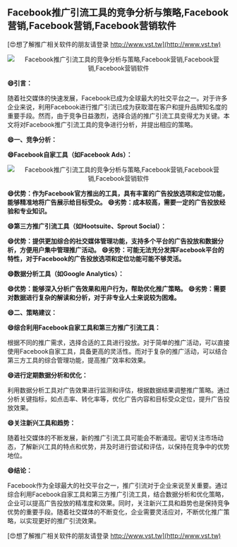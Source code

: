 ## **Facebook推广引流工具的竞争分析与策略,Facebook营销,Facebook营销,Facebook营销软件**

[😍想了解推广相关软件的朋友请登录 http://www.vst.tw](http://www.vst.tw)

 <center><img src="https://vst.tw/MP4/tuiguang/png/2.png" alt="Facebook推广引流工具的竞争分析与策略,Facebook营销,Facebook营销,Facebook营销软件"></center>

**😄引言：**

随着社交媒体的快速发展，Facebook已成为全球最大的社交平台之一。对于许多企业来说，利用Facebook进行推广引流已成为获取潜在客户和提升品牌知名度的重要手段。然而，由于竞争日益激烈，选择合适的推广引流工具变得尤为关键。本文将对Facebook推广引流工具的竞争进行分析，并提出相应的策略。

**😄一、竞争分析：**

**😄Facebook自家工具（如Facebook Ads）：**

 <center><img src="https://vst.tw/MP4/tuiguang/png/7.png" alt="Facebook推广引流工具的竞争分析与策略,Facebook营销,Facebook营销,Facebook营销软件"></center>

**😄优势：作为Facebook官方推出的工具，具有丰富的广告投放选项和定位功能，能够精准地将广告展示给目标受众。**
**😄劣势：成本较高，需要一定的广告投放经验和专业知识。**

**😄第三方推广引流工具（如Hootsuite、Sprout Social）：**

**😄优势：提供更加综合的社交媒体管理功能，支持多个平台的广告投放和数据分析，方便用户集中管理推广活动。**
**😄劣势：可能无法充分发挥Facebook平台的特性，对于Facebook的广告投放选项和定位功能可能不够灵活。**

**😄数据分析工具（如Google Analytics）：**

**😄优势：能够深入分析广告效果和用户行为，帮助优化推广策略。**
**😄劣势：需要对数据进行复杂的解读和分析，对于非专业人士来说较为困难。**

**😄二、策略建议：**

**😄综合利用Facebook自家工具和第三方推广引流工具：**

根据不同的推广需求，选择合适的工具进行投放。对于简单的推广活动，可以直接使用Facebook自家工具，具备更高的灵活性。而对于复杂的推广活动，可以结合第三方工具的综合管理功能，提高推广效率和效果。

**😄进行定期数据分析和优化：**

利用数据分析工具对广告效果进行监测和评估，根据数据结果调整推广策略。通过分析关键指标，如点击率、转化率等，优化广告内容和目标受众定位，提升广告投放效果。

**😄关注新兴工具和趋势：**

随着社交媒体的不断发展，新的推广引流工具可能会不断涌现。密切关注市场动态，了解新兴工具的特点和优势，并及时进行尝试和评估，以保持在竞争中的优势地位。

**😄结论：**

Facebook作为全球最大的社交平台之一，推广引流对于企业来说至关重要。通过综合利用Facebook自家工具和第三方推广引流工具，结合数据分析和优化策略，企业可以提高广告投放的精准度和效果。同时，关注新兴工具和趋势也是保持竞争优势的重要手段。随着社交媒体的不断变化，企业需要灵活应对，不断优化推广策略，以实现更好的推广引流效果。

[😍想了解推广相关软件的朋友请登录 http://www.vst.tw](http://www.vst.tw)




